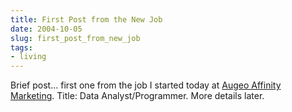 ```yaml
---
title: First Post from the New Job
date: 2004-10-05
slug: first_post_from_new_job
tags:
- living
---
```


Brief post... first one from the job I started today at [Augeo Affinity Marketing](http://www.augeomarketing.com). Title: Data
Analyst/Programmer. More details later.
<!-- truncate -->
